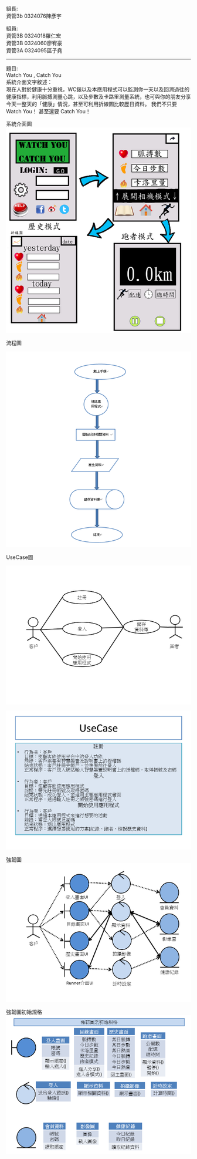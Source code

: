 
組長:  
資管3b 0324076陳彥宇
  
組員:  
資管3B 0324018羅仁宏  
資管3B 0324060廖宥豪  
資管3A 0324095區子堯  


-----------------------------------
題目:   
Watch You , Catch You  
系統介面文字敘述：  
現在人對於健康十分重視，WC錶以及本應用程式可以監測你一天以及回溯過往的健康指標，利用脈搏測量心跳，以及步數及卡路里測量系統，也可與你的朋友分享今天一整天的「健康」情況，甚至可利用折線圖比較歷日資料。
我們不只要Watch You！
甚至還要  Catch You！

系統介面圖
![alt tag](https://github.com/teddyan/oose_0324076/blob/master/%E4%BB%8B%E9%9D%A2%E5%9C%96.png)


流程圖

![alt tag](https://github.com/teddyan/oose_0324076/blob/master/%E6%B5%81%E7%A8%8B%E5%9C%96.png)


UseCase圖
  
![alt tag](https://github.com/teddyan/oose_0324076/blob/master/USECASE.png)
  
![alt tag](https://github.com/teddyan/oose_0324076/blob/master/UseCase_2.png)

強韌圖  
![alt tag](https://github.com/teddyan/oose_0324076/blob/master/%E5%BC%B7%E9%9F%8C%E5%9C%96.png)

強韌圖初始規格
![alt tag](https://github.com/teddyan/oose_0324076/blob/master/%E5%BC%B7%E9%9F%8C%E5%9C%96%E4%B9%8B%E5%88%9D%E5%A7%8B%E8%A6%8F%E6%A0%BC.png)
